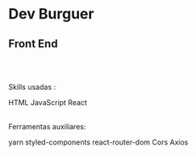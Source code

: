 <h1>Dev Burguer </h1>
<h2>Front End </H2>
<br/>
<br/>

Skills usadas :

HTML
JavaScript
React
<br/>
<br/>

Ferramentas auxiliares:

yarn
styled-components
react-router-dom
Cors
Axios
